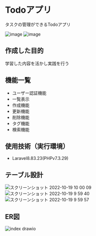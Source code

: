 # Todoアプリ
タスクの管理ができるTodoアプリ

![image](https://user-images.githubusercontent.com/93467733/196572334-56859f66-8ef1-4e08-9a04-2b692974d698.png)
![image](https://user-images.githubusercontent.com/93467733/196573257-3b2cfbdb-8e75-4525-a221-b37a4a961a29.png)


## 作成した目的
学習した内容を活かし実践を行う

## 機能一覧
- ユーザー認証機能
- 一覧表示
- 作成機能
- 更新機能
- 削除機能
- タグ機能
- 検索機能

## 使用技術（実行環境）
- Laravel8.83.23(PHPv7.3.29)

## テーブル設計
![スクリーンショット 2022-10-19 10 00 09](https://user-images.githubusercontent.com/93467733/196572847-c961e285-159f-4e7c-891b-aadac77b73ca.png)
![スクリーンショット 2022-10-19 9 59 40](https://user-images.githubusercontent.com/93467733/196572863-919a457a-7384-47f7-9ea7-560ba6085d84.png)
![スクリーンショット 2022-10-19 9 59 57](https://user-images.githubusercontent.com/93467733/196572876-e37956a8-bbfd-43b6-bda4-328391d29f3f.png)



## ER図
![index drawio](https://user-images.githubusercontent.com/93467733/196573446-34b83900-862f-48fd-9fc2-f7c6570958b2.png)
